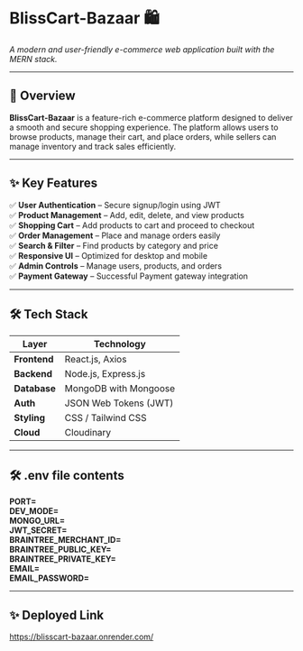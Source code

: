# BlissCart-Bazaar 🛍️  
_A modern and user-friendly e-commerce web application built with the MERN stack._

---

## 🚀 Overview

**BlissCart-Bazaar** is a feature-rich e-commerce platform designed to deliver a smooth and secure shopping experience. The platform allows users to browse products, manage their cart, and place orders, while sellers can manage inventory and track sales efficiently.

---

## ✨ Key Features

✅ **User Authentication** – Secure signup/login using JWT  
✅ **Product Management** – Add, edit, delete, and view products  
✅ **Shopping Cart** – Add products to cart and proceed to checkout  
✅ **Order Management** – Place and manage orders easily  
✅ **Search & Filter** – Find products by category and price  
✅ **Responsive UI** – Optimized for desktop and mobile  
✅ **Admin Controls** – Manage users, products, and orders  
✅ **Payment Gateway** – Successful Payment gateway integration   

---

## 🛠️ Tech Stack

| Layer       | Technology                |
|------------|---------------------------|
| **Frontend** | React.js, Axios          |
| **Backend**  | Node.js, Express.js      |
| **Database** | MongoDB with Mongoose    |
| **Auth**     | JSON Web Tokens (JWT)    |
| **Styling**  | CSS / Tailwind CSS       |
| **Cloud**    | Cloudinary               |

---
## 🛠️  .env file contents
**PORT=**  
**DEV_MODE=**  
**MONGO_URL=**  
**JWT_SECRET=**  
**BRAINTREE_MERCHANT_ID=**  
**BRAINTREE_PUBLIC_KEY=**  
**BRAINTREE_PRIVATE_KEY=**  
**EMAIL=**  
**EMAIL_PASSWORD=**  

---
## ✨ Deployed Link
https://blisscart-bazaar.onrender.com/
